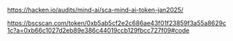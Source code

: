 https://hacken.io/audits/mind-ai/sca-mind-ai-token-jan2025/

https://bscscan.com/token/0xb5ab5cf2e2c686ae43f01f23859f3a55a8629c1c?a=0xb66c1027d2eb89e386c44019ccb129fbcc727f09#code